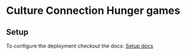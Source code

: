 # Culture Connection Hunger games

## Setup

To configure the deployment checkout the docs: [Setup docs](docs/setup.md)